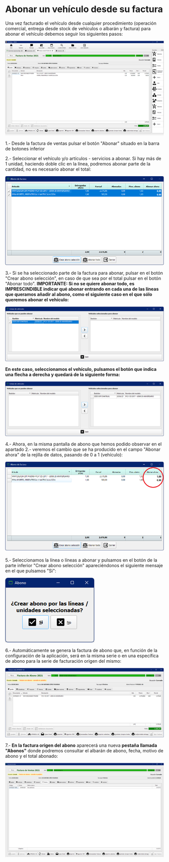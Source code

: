 # Abonar un vehículo desde su factura

Una vez facturado el vehículo desde cualquier procedimiento \(operación comercial, entrega desde stock de vehículos o albarán y factura\) para abonar el vehículo debemos seguir los siguientes pasos:

![](../.gitbook/assets/imagen%20%2879%29.png)

1.- Desde la factura de ventas pulsar el botón "Abonar" situado en la barra de botones inferior

2.- Seleccionar el vehículo y/o artículos - servicios a abonar. Si hay más de 1 unidad, haciendo doble clic en la línea, podremos abonar parte de la cantidad, no es necesario abonar el total:

![](../.gitbook/assets/imagen%20%2888%29.png)

3.- Si se ha seleccionado parte de la factura para abonar, pulsar en el botón "Crear abono selección", en caso de que sea por el total pulsar en el botón "Abonar todo". **IMPORTANTE: Si no se quiere abonar todo, es IMPRESCINDIBLE indicar qué abonar entrando en cada una de las líneas que queramos añadir al abono, como el siguiente caso en el que sólo queremos abonar el vehículo:**

![](../.gitbook/assets/imagen%20%2883%29.png)

**En este caso, seleccionamos el vehículo, pulsamos el botón que indica una flecha a derecha y quedará de la siguiente forma:**

![](../.gitbook/assets/imagen%20%2877%29.png)

4.- Ahora, en la misma pantalla de abono que hemos podido observar en el apartado 2.- veremos el cambio que se ha producido en el campo "Abonar ahora" de la rejilla de datos, pasando de 0 a 1 \(vehículo\):

![](../.gitbook/assets/imagen%20%2881%29.png)

5.- Seleccionamos la línea o líneas a abonar y pulsamos en el botón de la parte inferior "Crear abono selección" apareciéndonos el siguiente mensaje en el que pulsamos "Si":

![](../.gitbook/assets/imagen%20%2884%29.png)

6.- Automáticamente se genera la factura de abono que, en función de la configuración de la aplicación, será en la misma serie o en una específica de abono para la serie de facturación origen del mismo:

![](../.gitbook/assets/imagen%20%2886%29.png)

7.- **En la factura origen del abono** aparecerá una nueva **pestaña llamada "Abonos"** donde podremos consultar el albarán de abono, fecha, motivo de abono y el total abonado:

![](../.gitbook/assets/imagen%20%2885%29.png)



